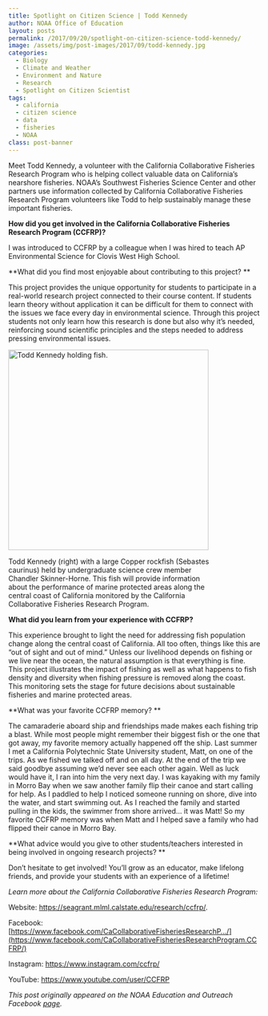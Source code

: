 ```yaml
---
title: Spotlight on Citizen Science | Todd Kennedy
author: NOAA Office of Education
layout: posts
permalink: /2017/09/20/spotlight-on-citizen-science-todd-kennedy/
image: /assets/img/post-images/2017/09/todd-kennedy.jpg
categories:
  - Biology
  - Climate and Weather
  - Environment and Nature
  - Research
  - Spotlight on Citizen Scientist
tags:
  - california
  - citizen science
  - data
  - fisheries
  - NOAA
class: post-banner
---
```



Meet Todd Kennedy, a volunteer with the California Collaborative Fisheries Research Program who is helping collect valuable data on California’s nearshore fisheries. NOAA’s Southwest Fisheries Science Center and other partners use information collected by California Collaborative Fisheries Research Program volunteers like Todd to help sustainably manage these important fisheries.

**How did you get involved in the California Collaborative Fisheries Research Program (CCFRP)?**

I was introduced to CCFRP by a colleague when I was hired to teach AP Environmental Science for Clovis West High School.

**What did you find most enjoyable about contributing to this project? **

This project provides the unique opportunity for students to participate in a real-world research project connected to their course content. If students learn theory without application it can be difficult for them to connect with the issues we face every day in environmental science. Through this project students not only learn how this research is done but also why it’s needed, reinforcing sound scientific principles and the steps needed to address pressing environmental issues.

<div class="image-in-post-body" style="width: 410px">
  <img src="{{ site.baseurl }}/assets/img/post-images/2017/09/todd-kennedy2.jpg" alt="Todd Kennedy holding fish." width="400"/>
  <p class="image-caption">
    Todd Kennedy (right) with a large Copper rockfish (Sebastes caurinus) held by undergraduate science crew member Chandler Skinner-Horne. This fish will provide information about the performance of marine protected areas along the central coast of California monitored by the California Collaborative Fisheries Research Program.
  </p>
</div>

**What did you learn from your experience with CCFRP?**

This experience brought to light the need for addressing fish population change along the central coast of California. All too often, things like this are &#8220;out of sight and out of mind.&#8221; Unless our livelihood depends on fishing or we live near the ocean, the natural assumption is that everything is fine. This project illustrates the impact of fishing as well as what happens to fish density and diversity when fishing pressure is removed along the coast. This monitoring sets the stage for future decisions about sustainable fisheries and marine protected areas.

**What was your favorite CCFRP memory? **

The camaraderie aboard ship and friendships made makes each fishing trip a blast. While most people might remember their biggest fish or the one that got away, my favorite memory actually happened off the ship. Last summer I met a California Polytechnic State University student, Matt, on one of the trips. As we fished we talked off and on all day. At the end of the trip we said goodbye assuming we&#8217;d never see each other again. Well as luck would have it, I ran into him the very next day. I was kayaking with my family in Morro Bay when we saw another family flip their canoe and start calling for help. As I paddled to help I noticed someone running on shore, dive into the water, and start swimming out. As I reached the family and started pulling in the kids, the swimmer from shore arrived&#8230; it was Matt! So my favorite CCFRP memory was when Matt and I helped save a family who had flipped their canoe in Morro Bay.

**What advice would you give to other students/teachers interested in being involved in ongoing research projects? **

Don&#8217;t hesitate to get involved! You&#8217;ll grow as an educator, make lifelong friends, and provide your students with an experience of a lifetime!


*Learn more about the California Collaborative Fisheries Research Program:*

Website: <a href="https://l.facebook.com/l.php?u=https%3A%2F%2Fseagrant.mlml.calstate.edu%2Fresearch%2Fccfrp%2F&h=ATN0_dA4L46-ELBZSWraOckJayU3Lwf1KqCFqLS40GIm-oRrb8BG8nYZh2aV-GdH8OKIrY6WuuSZo-ckmYZVS0NPMGrTSLiXW4dMkNFFz1CVlwkTHbKfF7SQh7zG0n4_V5YQYC1XQ4WZSHT88BCI75p1H2Jt8bjICY5sGFsucrDs8uXDrMUuOnVxeU3s0bYkw4Rh9rMAQoynoR142tbr2k-LPO_UF73E-lBpSjpN5haEAcyMgeqhMoQjQ21J6O-QNTQ" target="_blank" rel="noopener">https://seagrant.mlml.calstate.edu/research/ccfrp/</a>.

Facebook:[https://www.facebook.com/CaCollaborativeFisheriesResearchP…/](https://www.facebook.com/CaCollaborativeFisheriesResearchProgram.CCFRP/)
  
Instagram: <a href="https://l.facebook.com/l.php?u=https%3A%2F%2Fwww.instagram.com%2Fccfrp%2F&h=ATM8YQnJQYTqh0IxMwc434oghF2Gf8xWQXwcAlSd8cE729QZfgQO6-mI-jp9hLxsjcRx-Yotr7gFq-nR3kWJ1c7qpg1HkYCngJM7oFOqKZHomY-lPxnuAdsfBaNtXIqJM6q0D5e-yHlxFRI0PfEFCfEjc50Y93Yl3qjD66ty02tzuOO2lXafL1MMYuI6_h1zapcQgxw9JlIgXg0Wl41_Enlu26tVv6NwI13C6prctG9v0iiIuc2PCVNMX5XQ0-ut9zA" target="_blank" rel="noopener">https://www.instagram.com/ccfrp/</a>
  
YouTube: <a href="https://l.facebook.com/l.php?u=https%3A%2F%2Fwww.youtube.com%2Fuser%2FCCFRP&h=ATMcRa_g87xnWWQblMIVazPztCxL6Z5KYcD1FaF8akzrhaB2-RmSwfqgcML4ShY9D4oJ1RjmneToKEG5BbhD54r1XM9Oq-yxdoiuyR_KyqVS19Aow1QO-YPPaUWepFFxR1xqX5RH0gV0Ib0DsPUgE-D-ZG39VJRyk2P_Ft0jsHu2pQUfddktT6ByiueQc5Dy9Gf0ZlCD-9G6E6zyRcQMoQaG7zrpfjG_gwgjy1JnJGL2yVTHLpNdwhCSTQJ0jWMoeHo" target="_blank" rel="noopener">https://www.youtube.com/user/CCFRP</a>

_This post originally appeared on the NOAA Education and Outreach Facebook <a class="ext-link" href="https://www.facebook.com/NOAAEducationOutreach/posts/919318068224007" rel="external nofollow">page</a>._